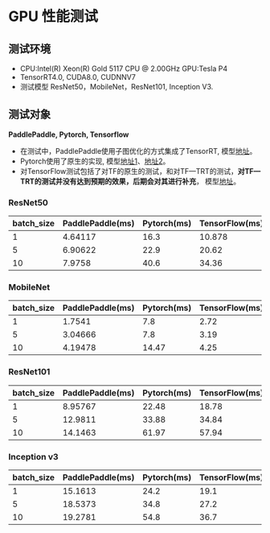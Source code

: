 # GPU 性能测试

## 测试环境
- CPU:Intel(R) Xeon(R) Gold 5117 CPU @ 2.00GHz GPU:Tesla P4
- TensorRT4.0, CUDA8.0, CUDNNV7
- 测试模型 ResNet50，MobileNet，ResNet101, Inception V3.

## 测试对象
**PaddlePaddle, Pytorch, Tensorflow**   

- 在测试中，PaddlePaddle使用子图优化的方式集成了TensorRT, 模型[地址](https://github.com/PaddlePaddle/models/tree/develop/fluid/PaddleCV/image_classification/models)。
- Pytorch使用了原生的实现, 模型[地址1](https://github.com/pytorch/vision/tree/master/torchvision/models)、[地址2](https://github.com/marvis/pytorch-mobilenet)。
- 对TensorFlow测试包括了对TF的原生的测试，和对TF—TRT的测试，**对TF—TRT的测试并没有达到预期的效果，后期会对其进行补充**， 模型[地址](https://github.com/tensorflow/models)。


### ResNet50 
 
|batch_size|PaddlePaddle(ms)|Pytorch(ms)|TensorFlow(ms)|
|---|---|---|---|
|1|4.64117 |16.3|10.878|
|5|6.90622| 22.9 |20.62|
|10|7.9758 |40.6|34.36|

### MobileNet
|batch_size|PaddlePaddle(ms)|Pytorch(ms)|TensorFlow(ms)|
|---|---|---|---|
|1| 1.7541 | 7.8 |2.72|
|5| 3.04666 | 7.8 |3.19|
|10|4.19478 | 14.47 |4.25|

### ResNet101
|batch_size|PaddlePaddle(ms)|Pytorch(ms)|TensorFlow(ms)|
|---|---|---|---|
|1|8.95767| 22.48 |18.78|
|5|12.9811 | 33.88 |34.84|
|10|14.1463| 61.97 |57.94|


### Inception v3
|batch_size|PaddlePaddle(ms)|Pytorch(ms)|TensorFlow(ms)|
|---|---|---|---|
|1|15.1613 | 24.2 |19.1|
|5|18.5373 | 34.8 |27.2|
|10|19.2781| 54.8 |36.7|





